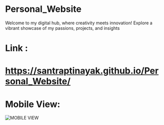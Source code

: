 # Personal_Website
Welcome to my digital hub, where creativity meets innovation! Explore a vibrant showcase of my passions, projects, and insights

# Link :
# https://santraptinayak.github.io/Personal_Website/

# Mobile View:
![MOBILE VIEW](https://github.com/SantraptiNayak/Personal_Website/assets/107788748/8f78b727-58e2-42fd-a66c-70f5d38e17fa)
